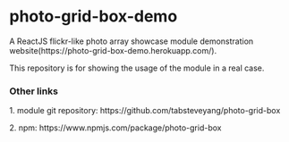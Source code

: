 # photo-grid-box-demo
<p>A ReactJS flickr-like photo array showcase module demonstration website(https://photo-grid-box-demo.herokuapp.com/).</p>
<p>This repository is for showing the usage of the module in a real case.</p>
<h3>Other links</h3>
<p>1. module git repository: https://github.com/tabsteveyang/photo-grid-box</p>
<p>2. npm: https://www.npmjs.com/package/photo-grid-box</p>

